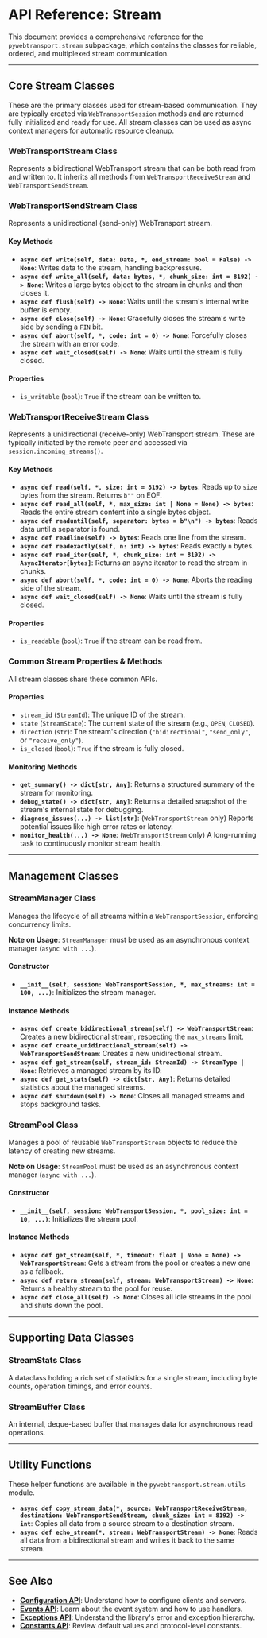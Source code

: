 # API Reference: Stream

This document provides a comprehensive reference for the `pywebtransport.stream` subpackage, which contains the classes for reliable, ordered, and multiplexed stream communication.

---

## Core Stream Classes

These are the primary classes used for stream-based communication. They are typically created via `WebTransportSession` methods and are returned fully initialized and ready for use. All stream classes can be used as async context managers for automatic resource cleanup.

### WebTransportStream Class

Represents a bidirectional WebTransport stream that can be both read from and written to. It inherits all methods from `WebTransportReceiveStream` and `WebTransportSendStream`.

### WebTransportSendStream Class

Represents a unidirectional (send-only) WebTransport stream.

#### Key Methods

- **`async def write(self, data: Data, *, end_stream: bool = False) -> None`**: Writes data to the stream, handling backpressure.
- **`async def write_all(self, data: bytes, *, chunk_size: int = 8192) -> None`**: Writes a large bytes object to the stream in chunks and then closes it.
- **`async def flush(self) -> None`**: Waits until the stream's internal write buffer is empty.
- **`async def close(self) -> None`**: Gracefully closes the stream's write side by sending a `FIN` bit.
- **`async def abort(self, *, code: int = 0) -> None`**: Forcefully closes the stream with an error code.
- **`async def wait_closed(self) -> None`**: Waits until the stream is fully closed.

#### Properties

- `is_writable` (`bool`): `True` if the stream can be written to.

### WebTransportReceiveStream Class

Represents a unidirectional (receive-only) WebTransport stream. These are typically initiated by the remote peer and accessed via `session.incoming_streams()`.

#### Key Methods

- **`async def read(self, *, size: int = 8192) -> bytes`**: Reads up to `size` bytes from the stream. Returns `b""` on EOF.
- **`async def read_all(self, *, max_size: int | None = None) -> bytes`**: Reads the entire stream content into a single bytes object.
- **`async def readuntil(self, separator: bytes = b"\n") -> bytes`**: Reads data until a separator is found.
- **`async def readline(self) -> bytes`**: Reads one line from the stream.
- **`async def readexactly(self, n: int) -> bytes`**: Reads exactly `n` bytes.
- **`async def read_iter(self, *, chunk_size: int = 8192) -> AsyncIterator[bytes]`**: Returns an async iterator to read the stream in chunks.
- **`async def abort(self, *, code: int = 0) -> None`**: Aborts the reading side of the stream.
- **`async def wait_closed(self) -> None`**: Waits until the stream is fully closed.

#### Properties

- `is_readable` (`bool`): `True` if the stream can be read from.

### Common Stream Properties & Methods

All stream classes share these common APIs.

#### Properties

- `stream_id` (`StreamId`): The unique ID of the stream.
- `state` (`StreamState`): The current state of the stream (e.g., `OPEN`, `CLOSED`).
- `direction` (`str`): The stream's direction (`"bidirectional"`, `"send_only"`, or `"receive_only"`).
- `is_closed` (`bool`): `True` if the stream is fully closed.

#### Monitoring Methods

- **`get_summary() -> dict[str, Any]`**: Returns a structured summary of the stream for monitoring.
- **`debug_state() -> dict[str, Any]`**: Returns a detailed snapshot of the stream's internal state for debugging.
- **`diagnose_issues(...) -> list[str]`**: (`WebTransportStream` only) Reports potential issues like high error rates or latency.
- **`monitor_health(...) -> None`**: (`WebTransportStream` only) A long-running task to continuously monitor stream health.

---

## Management Classes

### StreamManager Class

Manages the lifecycle of all streams within a `WebTransportSession`, enforcing concurrency limits.

**Note on Usage**: `StreamManager` must be used as an asynchronous context manager (`async with ...`).

#### Constructor

- **`__init__(self, session: WebTransportSession, *, max_streams: int = 100, ...)`**: Initializes the stream manager.

#### Instance Methods

- **`async def create_bidirectional_stream(self) -> WebTransportStream`**: Creates a new bidirectional stream, respecting the `max_streams` limit.
- **`async def create_unidirectional_stream(self) -> WebTransportSendStream`**: Creates a new unidirectional stream.
- **`async def get_stream(self, stream_id: StreamId) -> StreamType | None`**: Retrieves a managed stream by its ID.
- **`async def get_stats(self) -> dict[str, Any]`**: Returns detailed statistics about the managed streams.
- **`async def shutdown(self) -> None`**: Closes all managed streams and stops background tasks.

### StreamPool Class

Manages a pool of reusable `WebTransportStream` objects to reduce the latency of creating new streams.

**Note on Usage**: `StreamPool` must be used as an asynchronous context manager (`async with ...`).

#### Constructor

- **`__init__(self, session: WebTransportSession, *, pool_size: int = 10, ...)`**: Initializes the stream pool.

#### Instance Methods

- **`async def get_stream(self, *, timeout: float | None = None) -> WebTransportStream`**: Gets a stream from the pool or creates a new one as a fallback.
- **`async def return_stream(self, stream: WebTransportStream) -> None`**: Returns a healthy stream to the pool for reuse.
- **`async def close_all(self) -> None`**: Closes all idle streams in the pool and shuts down the pool.

---

## Supporting Data Classes

### StreamStats Class

A dataclass holding a rich set of statistics for a single stream, including byte counts, operation timings, and error counts.

### StreamBuffer Class

An internal, deque-based buffer that manages data for asynchronous read operations.

---

## Utility Functions

These helper functions are available in the `pywebtransport.stream.utils` module.

- **`async def copy_stream_data(*, source: WebTransportReceiveStream, destination: WebTransportSendStream, chunk_size: int = 8192) -> int`**: Copies all data from a source stream to a destination stream.
- **`async def echo_stream(*, stream: WebTransportStream) -> None`**: Reads all data from a bidirectional stream and writes it back to the same stream.

---

## See Also

- **[Configuration API](config.md)**: Understand how to configure clients and servers.
- **[Events API](events.md)**: Learn about the event system and how to use handlers.
- **[Exceptions API](exceptions.md)**: Understand the library's error and exception hierarchy.
- **[Constants API](constants.md)**: Review default values and protocol-level constants.
